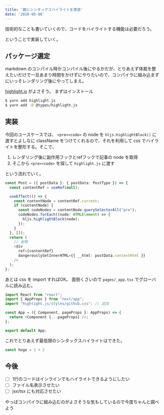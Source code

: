 ```yaml
---
title: '雑にシンタックスハイライトを実装'
date: '2020-05-08'
---
```


技術的なことも書いていくので、コードをハイライトする機能は必要だろう。

ということで実装していく。

## パッケージ選定
markdown のコンパイル時かコンパイル後にやるかだが、とりあえず体裁を整えたいだけで一旦あまり時間をかけずにやりたいので、コンパイラに組み込まずにいっそレンダリング後にやってしまえ。

[highlight.js](https://highlightjs.org/) がよさそう。
まずはインストール

```sh
$ yarn add highlight.js
$ yarn add -D @types/highlight.js
```

## 実装
今回のユースケースでは、 `<pre><code>` の node を `hljs.highlightBlock()` に渡すとよしなに className をつけてくれるので、それを利用して css でハイライトを整形する。そこで、

1. レンダリング後に副作用フックとrefフックで記事の node を取得
2. そこから `<pre><code>` を探して `highlight.js` に渡す

という流れでいく。

```typescript
const Post = ({ postData }: { postData: PostType }) => {
  const contentRef = useRef(null);

  useEffect(() => {
    const contentNode = contentRef.current;
    if (contentNode) {
      const codeNodes = contentNode.querySelectorAll("pre");
      codeNodes.forEach((node: HTMLElement) => {
        hljs.highlightBlock(node);
      });
    }
  }, []);
  return (
    // 省略
    <div
      ref={contentRef}
      dangerouslySetInnerHTML={{ __html: postData.contentHtml }}
    />
  );
};
```

あとは css を import すればOK。
面倒くさいので `pages/_app.tsx` でグローバルに読み込む。

```typescript
import React from "react";
import { AppProps } from "next/app";
import "highlight.js/styles/github.css"; // 追加

const App = ({ Component, pageProps }: AppProps) => {
  return <Component {...pageProps} />;
};

export default App;
```

これでとりあえず最低限のシンタックスハイライトはできた。

```typescript
const hoge = 1 + 2
```

## 今後
- [ ] 1行のコードはインラインでもハイライトできるようにしたい
- [ ] ファイル名表示させたい
- [ ] jsx/tsx にも対応させたい

やっぱコンパイラに組み込むのがよさそうな気もしているので今度ちゃんと調べよう
